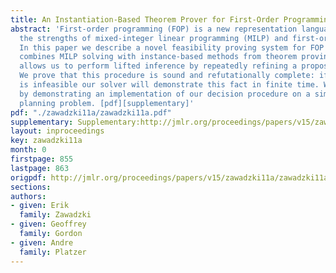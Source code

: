 ```yaml
---
title: An Instantiation-Based Theorem Prover for First-Order Programming
abstract: 'First-order programming (FOP) is a new representation language that combines
  the strengths of mixed-integer linear programming (MILP) and first-order logic (FOL).
  In this paper we describe a novel feasibility proving system for FOP formulas that
  combines MILP solving with instance-based methods from theorem proving. This prover
  allows us to perform lifted inference by repeatedly refining a propositional MILP.
  We prove that this procedure is sound and refutationally complete: if a formula
  is infeasible our solver will demonstrate this fact in finite time. We conclude
  by demonstrating an implementation of our decision procedure on a simple first-order
  planning problem. [pdf][supplementary]'
pdf: "./zawadzki11a/zawadzki11a.pdf"
supplementary: Supplementary:http://jmlr.org/proceedings/papers/v15/zawadzki11a/zawadzki11aSupple.tgz
layout: inproceedings
key: zawadzki11a
month: 0
firstpage: 855
lastpage: 863
origpdf: http://jmlr.org/proceedings/papers/v15/zawadzki11a/zawadzki11a.pdf
sections: 
authors:
- given: Erik
  family: Zawadzki
- given: Geoffrey
  family: Gordon
- given: Andre
  family: Platzer
---
```

